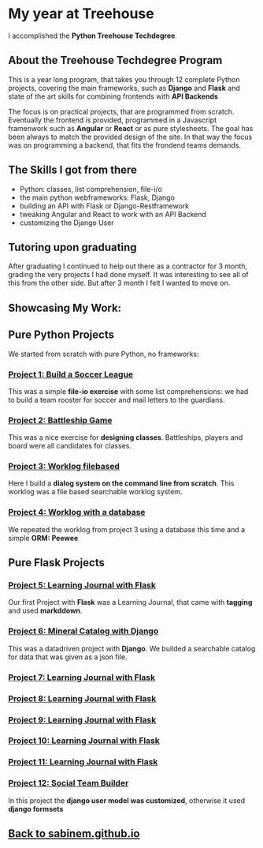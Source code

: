 # My year at Treehouse
I accomplished the **Python Treehouse Techdegree**.

## About the Treehouse Techdegree Program
This is a year long program, that takes you through 12 complete Python projects, covering the main frameworks, such as **Django** and **Flask** and state of the art skills for combining frontends with **API Backends**

The focus is on practical projects, that are programmed from scratch. Eventually the frontend is provided, programmed in a Javascript framenwork such as **Angular** or **React** or as pure stylesheets. The goal has been always to match the provided design of the site. In that way the focus was on programming a backend, that fits the frondend teams demands.

## The Skills I got from there
- Python: classes, list comprehension, file-i/o
- the main python webframeworks: Flask, Django
- building an API with Flask or Django-Restframework
- tweaking Angular and React to work with an API Backend
- customizing the Django User

## Tutoring upon graduating
After graduating I continued to help out there as a contractor for 3 month, grading the very projects I had done myself. It was interesting to see all of this from the other side. But after 3 month I felt I wanted to move on.

## Showcasing My Work:

## Pure Python Projects

We started from scratch with pure Python, no frameworks:

### [Project 1: Build a Soccer League](https://github.com/sabinem/python_techdegree_project1_soccer_league) 
This was a simple **file-io exercise** with some list comprehensions: we had to build a team rooster for soccer and mail letters to the guardians.

### [Project 2: Battleship Game](https://github.com/sabinem/python_techdegree_project2_battleshipgame)
This was a nice exercise for **designing classes**. Battleships, players and board were all candidates for classes.

### [Project 3: Worklog filebased](https://github.com/sabinem/python_techdegree_project3_worklog)
Here I build a **dialog system on the command line from scratch**. This worklog was a file based searchable worklog system.

### [Project 4: Worklog with a database](https://github.com/sabinem/python_techdegree_project4_worklogdb)
We repeated the worklog from project 3 using a database this time and a simple **ORM: Peewee**

## Pure Flask Projects

### [Project 5: Learning Journal with Flask](https://github.com/sabinem/python_techdegree_project5_learning_journal)
Our first Project with **Flask** was a Learning Journal, that came with **tagging** and used **markddown**.

### [Project 6: Mineral Catalog with Django](https://github.com/sabinem/python_techdegree_project5_learning_journal)
This was a datadriven project with **Django**. We builded a searchable catalog for data that was given as a json file.

### [Project 7: Learning Journal with Flask](https://github.com/sabinem/python_techdegree_project5_learning_journal)
### [Project 8: Learning Journal with Flask](https://github.com/sabinem/python_techdegree_project5_learning_journal)
### [Project 9: Learning Journal with Flask](https://github.com/sabinem/python_techdegree_project5_learning_journal)
### [Project 10: Learning Journal with Flask](https://github.com/sabinem/python_techdegree_project5_learning_journal)
### [Project 11: Learning Journal with Flask](https://github.com/sabinem/python_techdegree_project5_learning_journal)
### [Project 12: Social Team Builder](https://github.com/sabinem/python_techdegree_project12_teambuilder)
In this project the **django user model was customized**, otherwise it used **django formsets**

## [Back to sabinem.github.io](index.md)
